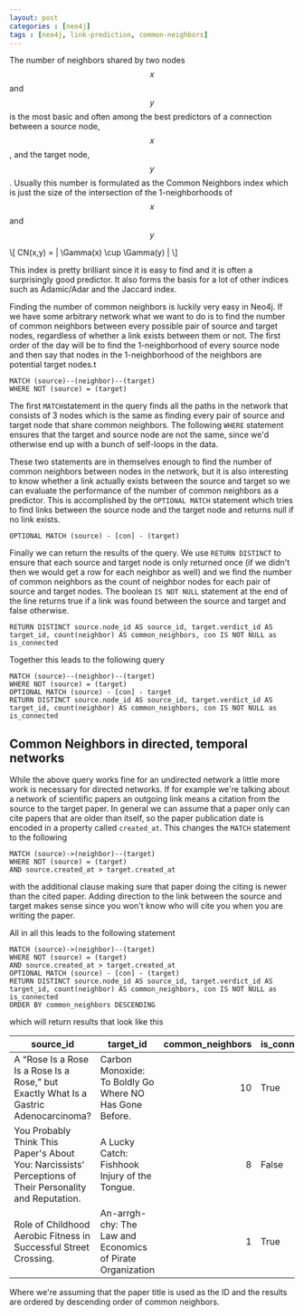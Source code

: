 ```yaml
---
layout: post
categories : [neo4j]
tags : [neo4j, link-prediction, common-neighbors]
---
```


The number of neighbors shared by two nodes $$x$$ and $$y$$ is the most basic and often among the best predictors of a connection between a source node, $$x$$, and the target node, $$y$$.
Usually this number is formulated as the Common Neighbors index which is just the size of the intersection of the 1-neighborhoods of $$x$$ and $$y$$

\\[
CN(x,y) = | \Gamma(x) \cup \Gamma(y) |
\\]

This index is pretty brilliant since it is easy to find and it is often a surprisingly good predictor. It also forms the basis for a lot of other indices such as Adamic/Adar and the Jaccard index.

Finding the number of common neighbors is luckily very easy in Neo4j. If we have some arbitrary network what we want to do is to find the number of common neighbors between every possible pair of source and target nodes, regardless of whether a link exists between them or not. The first order of the day will be to find the 1-neighborhood of every source node and then say that nodes in the 1-neighborhood of the neighbors are potential target nodes.t

```
MATCH (source)--(neighbor)--(target)
WHERE NOT (source) = (target)
```

The first `MATCH`statement in the query finds all the paths in the network that consists of 3 nodes which is the same as finding every pair of source and target node that share common neighbors. The following `WHERE` statement ensures that the target and source node are not the same, since we'd otherwise end up with a bunch of self-loops in the data.


These two statements are in themselves enough to find the number of common neighbors between nodes in the network, but it is also interesting to know whether a link actually exists between the source and target so we can evaluate the performance of the number of common neighbors as a predictor. This is accomplished by the `OPTIONAL MATCH` statement which tries to find links between the source node and the target node and returns null if no link exists.

```
OPTIONAL MATCH (source) - [con] - (target)
```

Finally we can return the results of the query. We use `RETURN DISTINCT` to ensure that each source and target node is only returned once (if we didn't then we would get a row for each neighbor as well) and we find the number of common neighbors as the count of neighbor nodes for each pair of source and target nodes. The boolean `IS NOT NULL` statement at the end of the line returns true if a link was found between the source and target and false otherwise.

```
RETURN DISTINCT source.node_id AS source_id, target.verdict_id AS target_id, count(neighbor) AS common_neighbors, con IS NOT NULL as is_connected
```

Together this leads to the following query

```
MATCH (source)--(neighbor)--(target)
WHERE NOT (source) = (target)
OPTIONAL MATCH (source) - [con] - target
RETURN DISTINCT source.node_id AS source_id, target.verdict_id AS target_id, count(neighbor) AS common_neighbors, con IS NOT NULL as is_connected
```

## Common Neighbors in directed, temporal networks

While the above query works fine for an undirected network a little more work is necessary for directed networks. If for example we're talking about a network of scientific papers an outgoing link means a citation from the source to the target paper. In general we can assume that a paper only can cite papers that are older than itself, so the paper publication date is encoded in a property called `created_at`.
This changes the `MATCH` statement to the following

```
MATCH (source)->(neighbor)--(target)
WHERE NOT (source) = (target)
AND source.created_at > target.created_at
```

with the additional clause making sure that paper doing the citing is newer than the cited paper. Adding direction to the link between the source and target makes sense since you won't know who will cite you when you are writing the paper.

All in all this leads to the following statement

```
MATCH (source)->(neighbor)--(target)
WHERE NOT (source) = (target)
AND source.created_at > target.created_at
OPTIONAL MATCH (source) - [con] - (target)
RETURN DISTINCT source.node_id AS source_id, target.verdict_id AS target_id, count(neighbor) AS common_neighbors, con IS NOT NULL as is_connected
ORDER BY common_neighbors DESCENDING
```

which will return results that look like this

|source_id|target_id|common_neighbors|is_connected|
|---------|---------|---------------:|------------|
|A “Rose Is a Rose Is a Rose Is a Rose,” but Exactly What Is a Gastric Adenocarcinoma? | Carbon Monoxide: To Boldly Go Where NO Has Gone Before. | 10 | True|
|You Probably Think This Paper's About You: Narcissists' Perceptions of Their Personality and Reputation. | A Lucky Catch: Fishhook Injury of the Tongue. | 8 | False|
|Role of Childhood Aerobic Fitness in Successful Street Crossing. | An-arrgh-chy: The Law and Economics of Pirate Organization | 1 | True|

Where we're assuming that the paper title is used as the ID and the results are ordered by descending order of common neighbors.
